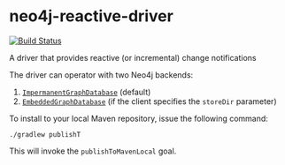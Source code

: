 # neo4j-reactive-driver

[![Build Status](https://travis-ci.org/szarnyasg/neo4j-reactive-driver.svg?branch=master)](https://travis-ci.org/szarnyasg/neo4j-reactive-driver)

A driver that provides reactive (or incremental) change notifications

The driver can operator with two Neo4j backends:

1. [`ImpermanentGraphDatabase`](https://github.com/neo4j/neo4j/blob/3.2/community/kernel/src/test/java/org/neo4j/test/ImpermanentGraphDatabase.java) (default)
2. [`EmbeddedGraphDatabase`](https://github.com/neo4j/neo4j/blob/3.2/community/kernel/src/main/java/org/neo4j/kernel/internal/EmbeddedGraphDatabase.java) (if the client specifies the `storeDir` parameter)

To install to your local Maven repository, issue the following command:

```
./gradlew publishT
```

This will invoke the `publishToMavenLocal` goal.
